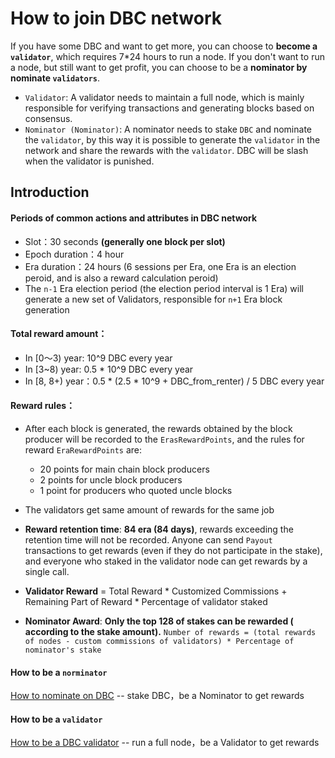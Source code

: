 # How to join DBC network

If you have some DBC and want to get more, you can choose to **become a `validator`**, which requires 7\*24 hours to run a node. If you don't want to run a node, but still want to get profit, you can choose to be a **nominator by nominate `validators`**.

+ `Validator`: A validator needs to maintain a full node, which is mainly responsible for verifying transactions and generating blocks based on consensus. 
+ `Nominator (Nominator)`: A nominator needs to stake `DBC` and nominate the `validator`, by this way it is possible to generate the `validator` in the network and share the rewards with the `validator`. DBC will be slash when the validator is punished.

## Introduction

#### Periods of common actions and attributes in DBC network

  + Slot：30 seconds **(generally one block per slot)**
  + Epoch duration：4 hour
  + Era duration：24 hours (6 sessions per Era, one Era is an election peroid, and is also a reward calculation peroid)
  + The `n-1` Era election period (the election period interval is 1 Era) will generate a new set of Validators, responsible for `n+1` Era block generation 

#### Total reward amount：

+ In [0～3) year: 10^9 DBC every year
+ In [3~8) year: 0.5 * 10^9 DBC every year
+ In [8, 8+) year：0.5 * (2.5 * 10^9 + DBC_from_renter) / 5 DBC every year

#### Reward rules：

+ After each block is generated, the rewards obtained by the block producer will be recorded to the `ErasRewardPoints`, and the rules for reward `EraRewardPoints` are: 

  + 20 points for main chain block producers
  + 2 points for uncle block producers
  + 1 point for producers who quoted uncle blocks
+ The validators get same amount of rewards for the same job 
+ **Reward retention time**: **84 era (84 days)**, rewards exceeding the retention time will not be recorded. Anyone can send `Payout` transactions to get rewards (even if they do not participate in the stake), and everyone who staked in the validator node can get rewards by a single call.
+ **Validator Reward** = Total Reward * Customized Commissions + Remaining Part of Reward * Percentage of validator staked
+ **Nominator Award**: **Only the top 128 of stakes can be rewarded ( according to the stake amount).** `Number of rewards = (total rewards of nodes - custom commissions of validators) * Percentage of nominator's stake`


#### How to be a `norminator`

[How to nominate on DBC](docs/staking_dbc_and_voting.md) -- stake DBC，be a Nominator to get rewards


#### How to be a `validator`

[How to be a DBC validator](docs/join_dbc_network_EN.md) -- run a full node，be a Validator to get rewards

